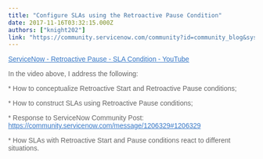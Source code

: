 ```yaml
---
title: "Configure SLAs using the Retroactive Pause Condition"
date: 2017-11-16T03:32:15.000Z
authors: ["knight202"]
link: "https://community.servicenow.com/community?id=community_blog&sys_id=bb0d6ea5dbd0dbc01dcaf3231f961957"
---
```

<p style="font-family: arial, sans-serif; color: #666666;"><a title="" _jive_internal="true" href="https://youtu.be/DKv4LAZSH-0" rel="nofollow" style="font-weight: inherit; font-style: inherit; font-family: inherit; color: #3778c7;" target="_blank">ServiceNow - Retroactive Pause - SLA Condition - YouTube</a></p><p></p><p style="font-family: arial, sans-serif; color: #666666;">In the video above, I address the following:</p><p></p><p style="font-family: arial, sans-serif; color: #666666;">* How to conceptualize Retroactive Start and Retroactive Pause conditions;</p><p style="font-family: arial, sans-serif; color: #666666;">* How to construct SLAs using Retroactive Pause conditions;</p><p style="font-family: arial, sans-serif; color: #666666;"><span style="font-weight: inherit; font-style: inherit; font-family: inherit;">* Response to ServiceNow Community Post:   </span><a title="" _jive_internal="true" data-containerid="2111" data-containertype="14" data-objectid="1206329" data-objecttype="2" href="/community?id=community_question&sys_id=81868725db1cdbc01dcaf3231f96190d" style="font-weight: inherit; font-style: inherit; font-family: inherit; color: #3778c7;">https://community.servicenow.com/message/1206329#1206329</a></p><p style="font-family: arial, sans-serif; color: #666666;">* How SLAs with Retroactive Start and Pause conditions react to different situations.</p>